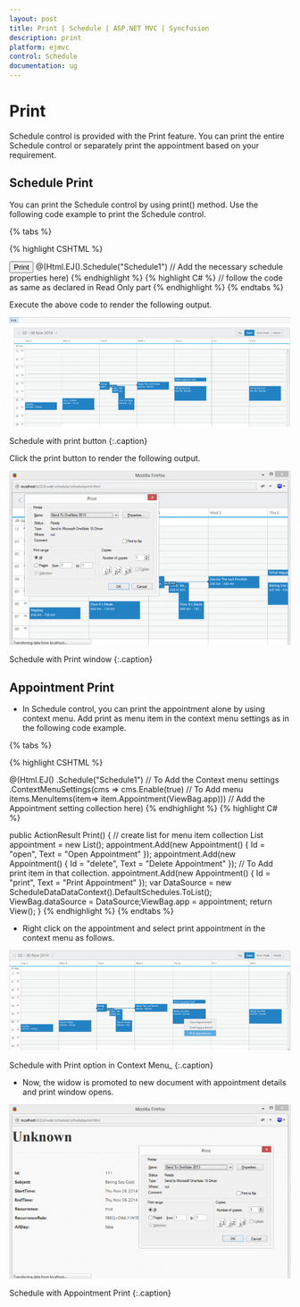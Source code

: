 ```yaml
---
layout: post
title: Print | Schedule | ASP.NET MVC | Syncfusion
description: print
platform: ejmvc
control: Schedule
documentation: ug
---
```


# Print

Schedule control is provided with the Print feature. You can print the entire Schedule control or separately print the appointment based on your requirement.

## Schedule Print

You can print the Schedule control by using print() method. Use the following code example to print the Schedule control.

{% tabs %}
 

{% highlight CSHTML %}

<div>
<input class="print" type="button" value="Print" />
@(Html.EJ().Schedule("Schedule1")
// Add the necessary schedule properties here)
<script type="text/javascript">$(document).ready(function () {
// function to bind the click event to the button$('.print').bind("click", function () {
var obj = $("#Schedule1").data("ejSchedule");
// Public method to print the scheduleobj.print();});});
</script>
{% endhighlight %}
{% highlight C# %}     
      // follow the code as same as declared in Read Only part</td></tr>
{% endhighlight %}
{% endtabs %} 

Execute the above code to render the following output.

![](Print_images/Print_img1.png)


Schedule with print button
{:.caption}

Click the print button to render the following output.



![](Print_images/Print_img2.png)

Schedule with Print window
{:.caption}

## Appointment Print

* In Schedule control, you can print the appointment alone by using context menu. Add print as menu item in the context menu settings as in the following code example.


{% tabs %}

{% highlight CSHTML %}

@(Html.EJ()
.Schedule("Schedule1")
// To Add the Context menu settings
.ContextMenuSettings(cms =>
cms.Enable(true)
// To Add menu items.MenuItems(item=>
item.Appointment(ViewBag.app)))
// Add the Appointment setting collection here)
{% endhighlight %}
{% highlight C# %}

public ActionResult Print()
{
	// create list for menu item collection
	List<Appointment> appointment = new List<Appointment>();
	appointment.Add(new Appointment() { Id = "open", Text = "Open Appointment" });
	appointment.Add(new Appointment() { Id = "delete", Text = "Delete Appointment" });
	// To Add print item in that collection.
	appointment.Add(new Appointment() { Id = "print", Text = "Print Appointment" });
	var DataSource = new ScheduleDataDataContext().DefaultSchedules.ToList();
	ViewBag.dataSource = DataSource;ViewBag.app = appointment;
	return View();
}
{% endhighlight %}
{% endtabs %} 

* Right click on the appointment and select print appointment in the context menu as follows.



![](Print_images/Print_img3.png)

Schedule with Print option in Context Menu_
{:.caption}

* Now, the widow is promoted to new document with appointment details and print window opens.



![](Print_images/Print_img4.png)

Schedule with Appointment Print
{:.caption}
